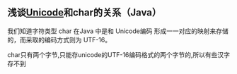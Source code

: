 ## 浅谈[Unicode](https://so.csdn.net/so/search?q=Unicode&spm=1001.2101.3001.7020)和char的关系（Java）

我们知道字符类型 char 在Java 中是和 Unicode编码 形成一一对应的映射来存储的，而采取的编码方式则为 UTF-16。

char只有两个字节,只能存unicode的UTF-16编码格式的两个字节的,所以有些汉字存不到